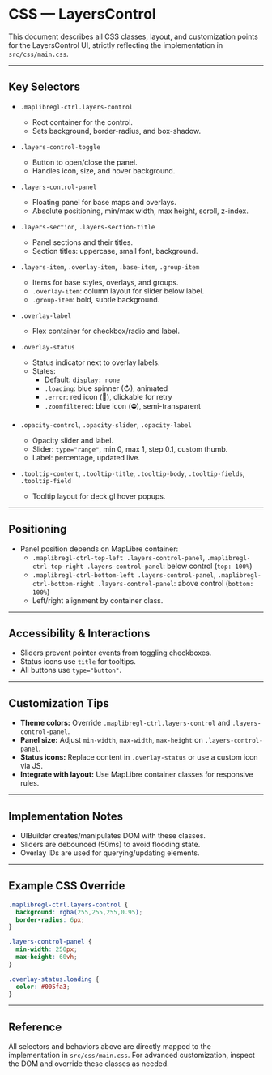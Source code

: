 # CSS — LayersControl

This document describes all CSS classes, layout, and customization points for the LayersControl UI, strictly reflecting the implementation in `src/css/main.css`.

---

## Key Selectors

- `.maplibregl-ctrl.layers-control`
  - Root container for the control.
  - Sets background, border-radius, and box-shadow.

- `.layers-control-toggle`
  - Button to open/close the panel.
  - Handles icon, size, and hover background.

- `.layers-control-panel`
  - Floating panel for base maps and overlays.
  - Absolute positioning, min/max width, max height, scroll, z-index.

- `.layers-section`, `.layers-section-title`
  - Panel sections and their titles.
  - Section titles: uppercase, small font, background.

- `.layers-item`, `.overlay-item`, `.base-item`, `.group-item`
  - Items for base styles, overlays, and groups.
  - `.overlay-item`: column layout for slider below label.
  - `.group-item`: bold, subtle background.

- `.overlay-label`
  - Flex container for checkbox/radio and label.

- `.overlay-status`
  - Status indicator next to overlay labels.
  - States:
    - Default: `display: none`
    - `.loading`: blue spinner (↻), animated
    - `.error`: red icon (🚨), clickable for retry
    - `.zoomfiltered`: blue icon (⛔), semi-transparent

- `.opacity-control`, `.opacity-slider`, `.opacity-label`
  - Opacity slider and label.
  - Slider: `type="range"`, min 0, max 1, step 0.1, custom thumb.
  - Label: percentage, updated live.

- `.tooltip-content`, `.tooltip-title`, `.tooltip-body`, `.tooltip-fields`, `.tooltip-field`
  - Tooltip layout for deck.gl hover popups.

---

## Positioning

- Panel position depends on MapLibre container:
  - `.maplibregl-ctrl-top-left .layers-control-panel`, `.maplibregl-ctrl-top-right .layers-control-panel`: below control (`top: 100%`)
  - `.maplibregl-ctrl-bottom-left .layers-control-panel`, `.maplibregl-ctrl-bottom-right .layers-control-panel`: above control (`bottom: 100%`)
  - Left/right alignment by container class.

---

## Accessibility & Interactions

- Sliders prevent pointer events from toggling checkboxes.
- Status icons use `title` for tooltips.
- All buttons use `type="button"`.

---

## Customization Tips

- **Theme colors:** Override `.maplibregl-ctrl.layers-control` and `.layers-control-panel`.
- **Panel size:** Adjust `min-width`, `max-width`, `max-height` on `.layers-control-panel`.
- **Status icons:** Replace content in `.overlay-status` or use a custom icon via JS.
- **Integrate with layout:** Use MapLibre container classes for responsive rules.

---

## Implementation Notes

- UIBuilder creates/manipulates DOM with these classes.
- Sliders are debounced (50ms) to avoid flooding state.
- Overlay IDs are used for querying/updating elements.

---

## Example CSS Override

```css
.maplibregl-ctrl.layers-control {
  background: rgba(255,255,255,0.95);
  border-radius: 6px;
}

.layers-control-panel {
  min-width: 250px;
  max-height: 60vh;
}

.overlay-status.loading {
  color: #005fa3;
}
```

---

## Reference

All selectors and behaviors above are directly mapped to the implementation in `src/css/main.css`. For advanced customization, inspect the DOM and override these classes as needed.
